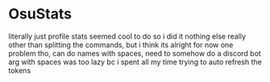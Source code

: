 # OsuStats
literally just profile stats
seemed cool to do so i did it
nothing else really other than splitting the commands, but i think its alright for now
one problem tho, can do names with spaces, need to somehow do a discord bot arg with spaces
was too lazy bc i spent all my time trying to auto refresh the tokens
